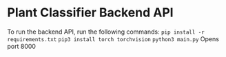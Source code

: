 # Plant Classifier Backend API
To run the backend API, run the following commands:
`pip install -r requirements.txt`
`pip3 install torch torchvision`
`python3 main.py`
Opens port 8000